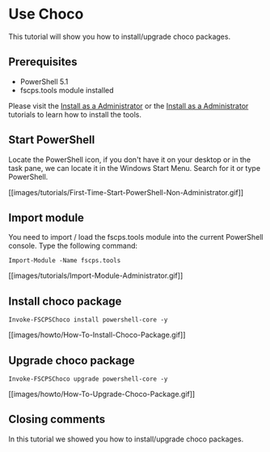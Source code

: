 ﻿# **Use Choco**

This tutorial will show you how to install/upgrade choco packages.

## **Prerequisites**
* PowerShell 5.1
* fscps.tools module installed

Please visit the [Install as a Administrator](https://github.com/fscpscollaborative/fscps.tools/wiki/Tutorial-Install-Administrator) or the [Install as a Administrator](https://github.com/fscpscollaborative/fscps.tools/wiki/Tutorial-Install-Non-Administrator) tutorials to learn how to install the tools.

## **Start PowerShell**
Locate the PowerShell icon, if you don't have it on your desktop or in the task pane, we can locate it in the Windows Start Menu. Search for it or type PowerShell.

[[images/tutorials/First-Time-Start-PowerShell-Non-Administrator.gif]]

## **Import module**
You need to import / load the fscps.tools module into the current PowerShell console. Type the following command:

```
Import-Module -Name fscps.tools
```

[[images/tutorials/Import-Module-Administrator.gif]]

## **Install choco package**


```
Invoke-FSCPSChoco install powershell-core -y

```

[[images/howto/How-To-Install-Choco-Package.gif]]

## **Upgrade choco package**


```
Invoke-FSCPSChoco upgrade powershell-core -y

```

[[images/howto/How-To-Upgrade-Choco-Package.gif]]

## **Closing comments**
In this tutorial we showed you how to install/upgrade choco packages. 